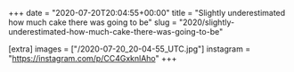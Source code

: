 +++
date = "2020-07-20T20:04:55+00:00"
title = "Slightly underestimated how much cake there was going to be"
slug = "2020/slightly-underestimated-how-much-cake-there-was-going-to-be"

[extra]
images = ["/2020-07-20_20-04-55_UTC.jpg"]
instagram = "https://instagram.com/p/CC4GxknlAho"
+++

